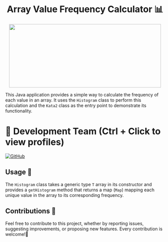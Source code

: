 <h1 align="center">Array Value Frequency Calculator 📊</h1>

<p align="center">
  <img width="480" height="200" src="https://github.com/AlejandroDavidArzolaSaavedra/Kata-Frequency-Calculator/assets/90756437/fbdb4701-446e-4489-8464-3768fdb8c243">
</p>

This Java application provides a simple way to calculate the frequency of each value in an array. It uses the `Histogram` class to perform this calculation and the `Kata2` class as the entry point to demonstrate its functionality.

# 👥 Development Team (Ctrl + Click to view profiles)

[![GitHub](https://img.shields.io/badge/GitHub-Alejandro%20David%20Arzola%20Saavedra-blue?style=flat-square&logo=github)](https://github.com/AlejandroDavidArzolaSaavedra)

## Usage 🚀

The `Histogram` class takes a generic type `T` array in its constructor and provides a `getHistogram` method that returns a map (`Map`) mapping each unique value in the array to its corresponding frequency.

## Contributions 🤝

Feel free to contribute to this project, whether by reporting issues, suggesting improvements, or proposing new features. Every contribution is welcome!🚀
